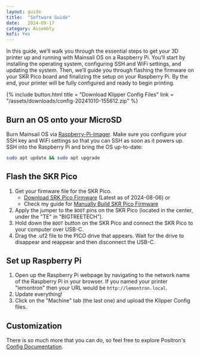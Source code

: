 ```yaml
---
layout: guide
title:  "Software Guide"
date:   2024-09-17
category: Assembly
kofi: Yes
---
```


In this guide, we’ll walk you through the essential steps to get your 3D printer up and running with Mainsail OS on a
Raspberry Pi. You’ll start by installing the operating system, configuring SSH and WiFi settings, and updating the
system. Then, we’ll guide you through flashing the firmware on your SKR Pico board and finalizing the setup on your
Raspberry Pi. By the end, your printer will be fully configured and ready to begin printing.

{% include button.html
title = "Download Klipper Config Files"
link = "/assets/downloads/config-20241010-155612.zip"
%}

## Burn an OS onto your MicroSD

Burn Mainsail OS via [Raspberry-Pi-Imager](https://www.raspberrypi.com/software/). Make sure you configure your SSH key
and WiFi settings so that you can SSH as soon as it powers up.
SSH into the Raspberry Pi and bring the OS up-to-date:

```bash
sudo apt update && sudo apt upgrade
```

## Flash the SKR Pico

1. Get your firmware file for the SKR Pico.
    - [Download SRK Pico Firmware](/assets/downloads/klipper.uf2) (Latest as of 2024-08-06) or
    - Check my guide for [Manually Build SKR Pico Firmware](/guides/manually-build-firmware/)
2. Apply the jumper to the `BOOT` pins on the SKR Pico (located in the center, under the "TE" in "BIGTREETECH").
3. Hold down the `BOOT` button on the SKR Pico and connect the SKR Pico to your computer over USB-C.
4. Drag the .uf2 file to the PICO drive that appears. Wait for the drive to disappear and reappear and then disconnect
   the USB-C.

## Set up Raspberry Pi

1. Open up the Raspberry Pi webpage by navigating to the network name of the Raspberry Pi in your browser. If you named
   your printer "lemontron" then your URL would be `http://lemontron.local`.
2. Update everything!
3. Click on the "Machine" tab (the last one) and upload the Klipper Config files.

## Customization

There is so much more that you can do, so feel free to explore
Positron's [Config Documentation](https://github.com/Positron3D/PositronConfig/blob/main/README.md).